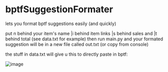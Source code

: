# bptfSuggestionFormater
lets you format bptf suggestions easily (and quickly)

put n behind your item's name
|i behind item links
|s behind sales
and 
|t behind total (see data.txt for example)
then run main.py and your formated suggestion will be in a new file called out.txt (or copy from console)

the stuff in data.txt will give u this to directly paste in bptf:

![image](https://github.com/CakeManiac/bptfSuggestionFormater/assets/38688051/8a199dd5-35f5-4233-a661-d7525b0ef4a4)
